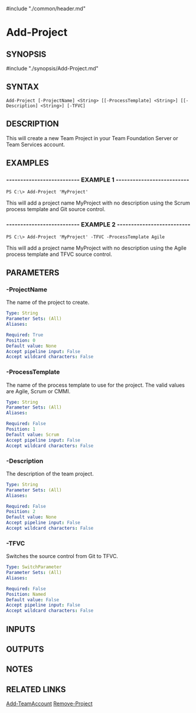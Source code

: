 #include "./common/header.md"

# Add-Project

## SYNOPSIS
#include "./synopsis/Add-Project.md"

## SYNTAX

```
Add-Project [-ProjectName] <String> [[-ProcessTemplate] <String>] [[-Description] <String>] [-TFVC]
```

## DESCRIPTION
This will create a new Team Project in your Team Foundation Server or Team Services
account.

## EXAMPLES

### -------------------------- EXAMPLE 1 --------------------------
```
PS C:\> Add-Project 'MyProject'
```

This will add a project name MyProject with no description using the Scrum process
template and Git source control.

### -------------------------- EXAMPLE 2 --------------------------
```
PS C:\> Add-Project 'MyProject' -TFVC -ProcessTemplate Agile
```

This will add a project name MyProject with no description using the Agile process
template and TFVC source control.

## PARAMETERS

### -ProjectName
The name of the project to create.

```yaml
Type: String
Parameter Sets: (All)
Aliases: 

Required: True
Position: 0
Default value: None
Accept pipeline input: False
Accept wildcard characters: False
```

### -ProcessTemplate
The name of the process template to use for the project.
The valid values are
Agile, Scrum or CMMI.

```yaml
Type: String
Parameter Sets: (All)
Aliases: 

Required: False
Position: 1
Default value: Scrum
Accept pipeline input: False
Accept wildcard characters: False
```

### -Description
The description of the team project.

```yaml
Type: String
Parameter Sets: (All)
Aliases: 

Required: False
Position: 2
Default value: None
Accept pipeline input: False
Accept wildcard characters: False
```

### -TFVC
Switches the source control from Git to TFVC.

```yaml
Type: SwitchParameter
Parameter Sets: (All)
Aliases: 

Required: False
Position: Named
Default value: False
Accept pipeline input: False
Accept wildcard characters: False
```

## INPUTS

## OUTPUTS

## NOTES

## RELATED LINKS

[Add-TeamAccount](Add-TeamAccount.md)
[Remove-Project](Remove-Project.md)